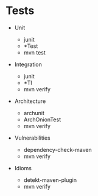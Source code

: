 # Tests

* Unit

    - junit
    - *Test
    - mvn test

* Integration

    - junit
    - *TI
    - mvn verify

* Architecture

    - archunit
    - ArchOnionTest
    - mvn verify

* Vulnerabilities

    - dependency-check-maven
    - mvn verify

* Idioms

    - detekt-maven-plugin
    - mvn verify